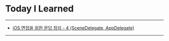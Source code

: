 # Today I Learned

- - -

- [iOS 면접을 위한 문답 정리 - 4 (SceneDelegate, AppDelegate)](https://vincentgeranium.github.io/ios,/swift/2020/05/25/iOS-QnA-Summary-2.html)

- - -
